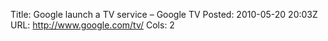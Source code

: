 Title: Google launch a TV service – Google TV
Posted: 2010-05-20 20:03Z
URL: http://www.google.com/tv/
Cols: 2

<object width="640" height="385"><param name="movie" value="http://www.youtube-nocookie.com/v/diTpeYoqAhc&hl=en_US&fs=1&"></param><param name="allowFullScreen" value="true"></param><param name="allowscriptaccess" value="always"></param><embed src="http://www.youtube-nocookie.com/v/diTpeYoqAhc&hl=en_US&fs=1&" type="application/x-shockwave-flash" allowscriptaccess="always" allowfullscreen="true" width="640" height="385"></embed></object>